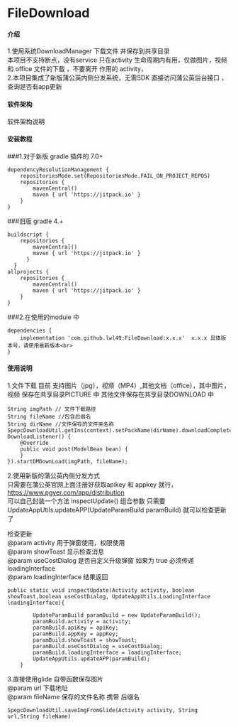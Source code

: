 # FileDownload

#### 介绍
1.使用系统DownloadManager 下载文件 并保存到共享目录<br>  本项目不支持断点，没有service 只在activity 生命周期内有用，仅做图片，视频 和 office 文件的下载 ，不要离开 作用的 activity，<br>
2.本项目集成了新版蒲公英内侧分发系统，无需SDK  直接访问蒲公英后台接口 ，查询是否有app更新<br>

#### 软件架构
软件架构说明


#### 安装教程

###1.对于新版 gradle 插件的 7.0+<br>
	
	dependencyResolutionManagement {
		repositoriesMode.set(RepositoriesMode.FAIL_ON_PROJECT_REPOS)
		repositories {
			mavenCentral()
			maven { url 'https://jitpack.io' }
		}
	}
 
###旧版 gradle 4.+<br>
	
	buildscript {
		repositories {
	   	 	mavenCentral()
	  	  	maven { url 'https://jitpack.io' }
	      }
      }
	allprojects {
		repositories {
			mavenCentral()
			maven { url 'https://jitpack.io' } 
		}
	}

###2.在使用的module 中<br>

	dependencies {
		implementation 'com.github.lwl49:FileDownload:x.x.x'  x.x.x 具体版本号，请使用最新版本<br>
	}

#### 使用说明
1.文件下载 目前 支持图片（jpg），视频（MP4）,其他文档（office），其中图片，视频 保存在共享目录PICTURE 中  其他文件保存在共享目录DOWNLOAD 中<br>

	String imgPath // 文件下载路径
	String fileName //包含后缀名
	String dirName //文件保存的文件夹名称
	SpepcDownloadUtil.getIns(context).setPackName(dirName).downloadComplete(new DownloadListener() {
		@Override
		public void post(ModelBean bean) {
		}
	}).startDMDownLoad(imgPath, fileName);
	

2.使用新版的蒲公英内侧分发方式<br>
只需要在蒲公英官网上面注册好获取apikey 和 appkey 就行，https://www.pgyer.com/app/distribution<br>
可以自己封装一个方法 inspectUpdate() 组合参数  只需要  UpdateAppUtils.updateAPP(UpdateParamBuild paramBuild) 就可以检查更新了<br>

检查更新<br>
@param activity 用于弹窗使用，权限使用<br>
@param showToast 显示检查消息<br>
@param useCostDialog 是否自定义升级弹窗  如果为 true 必须传递 loadingInterface<br>
@param loadingInterface 结果返回<br>

	public static void inspectUpdate(Activity activity, boolean showToast,boolean useCostDialog, UpdateAppUtils.LoadingInterface loadingInterface){
       
	        UpdateParamBuild paramBuild = new UpdateParamBuild();
	        paramBuild.activity = activity;
	        paramBuild.apiKey = apiKey;
	        paramBuild.appKey = appKey;
	        paramBuild.showToast = showToast;
	        paramBuild.useCostDialog = useCostDialog;
	        paramBuild.loadingInterface = loadingInterface;
	        UpdateAppUtils.updateAPP(paramBuild);
	    }

3.直接使用glide 自带函数保存图片<br>
@param url 下载地址<br>
@param fileName 保存的文件名称 携带 后缀名<br>

	SpepcDownloadUtil.saveImgFromGlide(Activity activity, String url,String fileName) 
 


